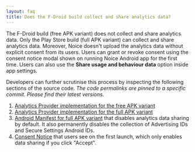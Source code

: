 ```yaml
---
layout: faq
title: Does the F-Droid build collect and share analytics data?
---
```


The F-Droid build (free APK variant) does not collect and share analytics data.
Only the Play Store build (full APK variant) can collect and share analytics
data. Moreover, Noice doesn't upload the analytics data without explicit consent
from its users. Users can grant or revoke consent using the consent notice modal
shown on running Noice Android app for the first time. Users can also use
the **Share usage and behaviour data** option inside app settings.

Developers can further scrutinise this process by inspecting the following
sections of the source code. _The code permalinks are pinned to a specific
commit. Please find their latest versions._

1. [Analytics Provider implementation for the free APK
   variant](https://github.com/trynoice/android-app/blob/c44e3250392fb6463deb6b76e577c6f1c9679d3d/app/src/main/java/com/github/trynoice/android-app/provider/AnalyticsProvider.kt#L55-L63)
2. [Analytics Provider implementation for the full APK
   variant](https://github.com/trynoice/android-app/blob/main/app/src/full/java/com/github/trynoice/android-app/provider/RealAnalyticsProvider.kt)
3. [Android Manifest for full APK
   variant](https://github.com/trynoice/android-app/blob/main/app/src/full/AndroidManifest.xml)
   that disables analytics data sharing by default. It also permanently disables
   the collection of Advertising IDs and Secure Settings Android IDs.
4. [Consent
   Notice](https://github.com/trynoice/android-app/blob/0b8ed7b0ef0c0de5068259dfee79f81f553a6f06/app/src/main/java/com/github/trynoice/android-app/activity/MainActivity.kt#L77-L102)
   that users see on the first launch, which only enables data sharing if you
   click "Accept".
